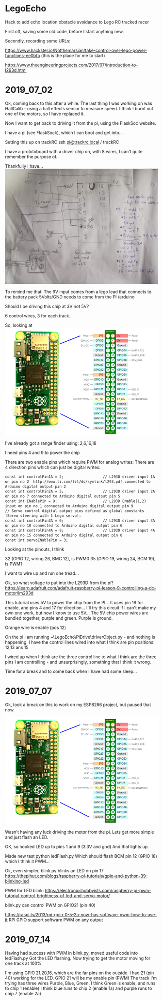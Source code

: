 # LegoEcho
Hack to add echo location obstacle avoidance to Lego RC tracked racer

First off, saving some old code, before I start anything new.

Secondly, recording some URLs:

https://www.hackster.io/Notthemarsian/take-control-over-lego-power-functions-ee0bfa
(this is the place for me to start)

https://www.theengineeringprojects.com/2017/07/introduction-to-l293d.html

# 2019_07_02 
Ok, coming back to this after a while.
The last thing I was working on was HallCalib - using a hall effects sensor to measure speed.
I think I burnt out one of the motors, so I have replaced it.

Now I want to get back to driving it from the pi, using the FlaskSoc website.

I have a pi (see FlaskSock), which I can boot and get into...

Setting this up on trackRC
ssh pi@trackrc.local / trackRC

I have a prototoboard with a driver chip on, with 8 wires, I can't quite remember the purpose of..

Thankfully I have...
![alt tag](/readme_img/chip.jpg) 

To remind me that:
The 9V input comes from a lego lead that connects to the battery pack
5Volts/GND needs to come from the PI /arduino

Should I be driving this chip at 3V not 5V?

6 control wires, 3 for each track.

So, looking at
![alt tag](/readme_img/pinout.png) 

I've already got a range finder using:
2,6,16,18

I need pins 4 and 9 to power the chip

There are two enable pins which require PWM for analog writes:
There are 4 direction pins which can just be digital writes:
```
const int controlPin1A = 2;                  // L293D driver input 1A on pin no 2  http://www.ti.com/lit/ds/symlink/l293.pdf connected to Arduino digital output pin 2
const int controlPin2A = 5;                  // L293D driver input 2A on pin no 7 connected to Arduino digital output pin 5
const int ENablePin = 9;                     // L293D ENable(1,2) input on pin no 1 connected to Arduino digital output pin 9
// Servo control digital output pins defined as global constants (Servo steering with 1 Lego servo):
const int controlPin3A = 6;                  // L293D driver input 3A on pin no 10 connected to Arduino digital output pin 6
const int controlPin4A = 8;                  // L293D driver input 4A on pin no 15 connected to Arduino digital output pin 8 
const int servoENablePin = 3;        
```

Looking at the pinouts, I think 

32 (GPIO 12, wiring 26, BMC 12), is PWM0
35 (GPIO 19, wiring 24, BCM 19), is PWM1

I want to wire up and run one tread...

Ok, so what voltage to put into the L293D from the pi?
https://learn.adafruit.com/adafruit-raspberry-pi-lesson-9-controlling-a-dc-motor/lm293d

This tutorial uses 5V to power the chip from the PI...
It uses pin 18 for enable, and pins 4 and 17 for direction...
I'll try this circuit if I can't make my own one work, but now I know to use 5V...
The 5V chip power wires are bundled together, purple and green. Purple is ground.

Orange wire is enable (pos 12)

On the pi I am running ~\LegoEcho\PiDrive\driverObject.py - and nothing is happening.
I have the control lines wired into what I think are pin positions:
12,13 ans 15

I wired up when I think are the three control line to what I think are the three pins I am controlling - and unsurprisingly, something that I think it wrong.

Time for a break and to come back when I have had some sleep...

# 2019_07_07 

Ok, took a break on this to work on my ESP8266 project, but paused that now.

![](/readme_img/PiZeroPinOut.png)

Wasn't having any luck driving the motor from the pi. Lets get more simple and just flash an LED.

OK, so hooked LED up to pins 1 and 9 (3.3V and gnd)
And that lights up.

Made new test python ledFlash.py
Which should flash BCM pin 12 (GPIO 18) which I think it PWM...

Ok, even simpler, blink.py blinks an LED on pin 17
https://thepihut.com/blogs/raspberry-pi-tutorials/gpio-and-python-39-blinking-led

PWM for LED blink: https://electronicshobbyists.com/raspberry-pi-pwm-tutorial-control-brightness-of-led-and-servo-motor/

blink.py can control PWM on GPIO21 (pin 40)

https://raspi.tv/2013/rpi-gpio-0-5-2a-now-has-software-pwm-how-to-use-it
RPI GPIO support software PWM on any output

# 2019_07_14 

Having had success with PWM in blink.py, moved useful code into ledFlash.py
Got the LED flashing.
Now trying to get the motor moving for one track at 100%

I'm using GPIO 21,20,16, which are the far pins on the outside. I had 21 (pin 40) working for the LED.
GPIO 21 will be my enable pin (PWM)
The track I'm trying has three wires Purple, Blue, Green.
I think Green is enable, and runs to chip 1 (enable)
I think blue runs to chip 2 (enable 1a) and purple runs to chip 7 (enable 2a)